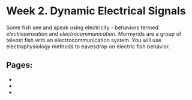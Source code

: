 # Week 2. Dynamic Electrical Signals

Some fish see and speak using electricity - behaviors termed *electrosensation* and *electrocommunication*. Mormyrids are a group of teleost fish with an electrocommunication system. You will use electrophysiology methods to eavesdrop on electric fish behavior.

## Pages:
- [](../week-2/Lab-Manual.md)
- [](../week-2/Electric-Organ-Discharge.ipynb)
- [](../week-2/Electric-Organ-Discharge_Responses.ipynb)

